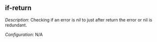 ## if-return

_Description_: Checking if an error is _nil_ to just after return the error or nil is redundant.

_Configuration_: N/A

